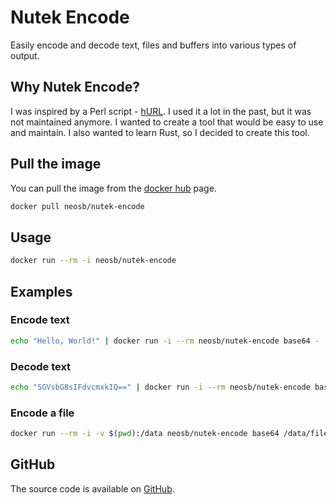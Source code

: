 # Nutek Encode

Easily encode and decode text, files and buffers into various types of output.

## Why Nutek Encode?

I was inspired by a Perl script - [hURL](https://github.com/fnord0/hURL). I used it a lot in the past, but it was not maintained anymore. I wanted to create a tool that would be easy to use and maintain. I also wanted to learn Rust, so I decided to create this tool.

## Pull the image

You can pull the image from the [docker hub](https://hub.docker.com/r/neosb/nutek-encode) page.

```bash
docker pull neosb/nutek-encode
```

## Usage

```bash
docker run --rm -i neosb/nutek-encode
```

## Examples

### Encode text

```bash
echo "Hello, World!" | docker run -i --rm neosb/nutek-encode base64 -
```

### Decode text

```bash
echo "SGVsbG8sIFdvcmxkIQ==" | docker run -i --rm neosb/nutek-encode base64 -d
```

### Encode a file

```bash
docker run --rm -i -v $(pwd):/data neosb/nutek-encode base64 /data/file.txt
```

## GitHub

The source code is available on [GitHub](https://github.com/nuteksecurity/nutek-encode).
